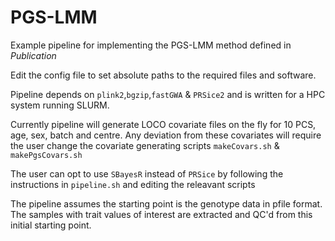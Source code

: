 # PGS-LMM

Example pipeline for implementing the PGS-LMM method defined in *Publication* 

Edit the config file to set absolute paths to the required files and software. 

Pipeline depends on `plink2`,`bgzip`,`fastGWA` & `PRSice2` and is written for a HPC system running SLURM.

Currently pipeline will generate LOCO covariate files on the fly for 10 PCS, age, sex, batch and centre. Any deviation from these covariates will require the user change the covariate generating scripts `makeCovars.sh` & `makePgsCovars.sh` 

The user can opt to use `SBayesR` instead of `PRSice` by following the instructions in `pipeline.sh` and editing the releavant scripts

The pipeline assumes the starting point is the genotype data in pfile format. The samples with trait values of interest are extracted and QC'd from this initial starting point. 
